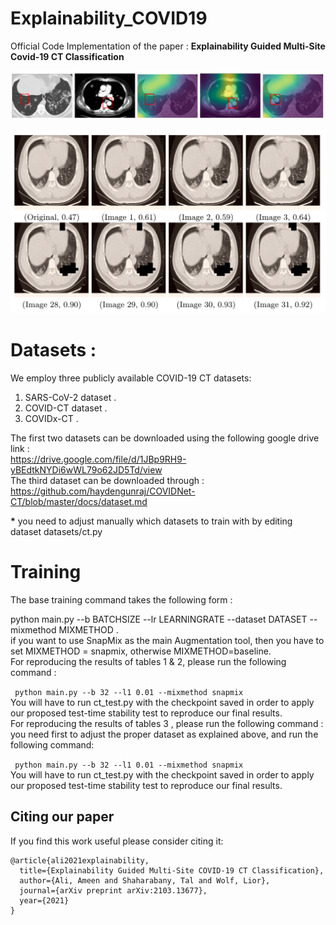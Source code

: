 # Explainability_COVID19
Official Code Implementation of the paper : <b> Explainability Guided Multi-Site Covid-19 CT Classification </b>
<p align="center">
  <img  src="https://raw.githubusercontent.com/AmeenAli/Explainability_COVID19/main/images/1.png?token=ABU4KO77VHNAIZ6BNB5IYWLAVT2DC">
</p>
<p align="center">
  <img src="https://raw.githubusercontent.com/AmeenAli/Explainability_COVID19/main/images/2.png?token=ABU4KO7Z6EDS7XFREHHU4LLAVT2GY">
</p>

# Datasets :
We employ three publicly available COVID-19 CT datasets:
1. SARS-CoV-2 dataset .
2. COVID-CT dataset .
3. COVIDx-CT .

The first two datasets can be downloaded using the following google drive link :
<br>
https://drive.google.com/file/d/1JBp9RH9-yBEdtkNYDi6wWL79o62JD5Td/view
<br>
The third dataset can be downloaded through :
<br>
https://github.com/haydengunraj/COVIDNet-CT/blob/master/docs/dataset.md
<br>

<b>*</b> you need to adjust manually which datasets to train with by editing dataset datasets/ct.py

# Training

The base training command takes the following form :

python main.py --b BATCHSIZE --lr LEARNINGRATE --dataset DATASET --mixmethod MIXMETHOD .
<br>
if you want to use SnapMix as the main Augmentation tool, then you have to set MIXMETHOD = snapmix, otherwise MIXMETHOD=baseline.
<br>
 For reproducing the results of tables 1 & 2, please run the following command :
  
  <code> python main.py --b 32 --l1 0.01 --mixmethod snapmix </code>
  <br>
  You will have to run ct_test.py with the checkpoint saved in order to apply our proposed test-time stability test to reproduce our final results.
  <br>
 For reproducing the results of tables 3 , please run the following command :
 you need first to adjust the proper dataset as explained above, and run the following command:
  
  <code> python main.py --b 32 --l1 0.01 --mixmethod snapmix </code>
  <br>
    You will have to run ct_test.py with the checkpoint saved in order to apply our proposed test-time stability test to reproduce our final results.


## Citing our paper
If you find this work useful please consider citing it:
```
@article{ali2021explainability,
  title={Explainability Guided Multi-Site COVID-19 CT Classification},
  author={Ali, Ameen and Shaharabany, Tal and Wolf, Lior},
  journal={arXiv preprint arXiv:2103.13677},
  year={2021}
}

```
